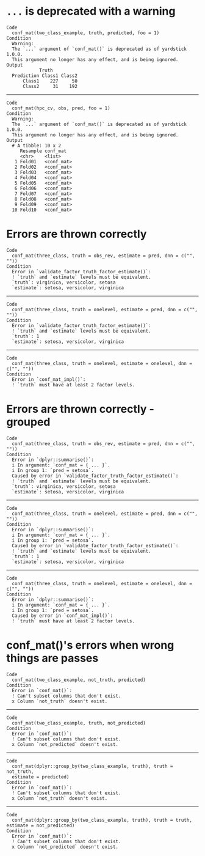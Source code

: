 # `...` is deprecated with a warning

    Code
      conf_mat(two_class_example, truth, predicted, foo = 1)
    Condition
      Warning:
      The `...` argument of `conf_mat()` is deprecated as of yardstick 1.0.0.
      This argument no longer has any effect, and is being ignored.
    Output
                Truth
      Prediction Class1 Class2
          Class1    227     50
          Class2     31    192

---

    Code
      conf_mat(hpc_cv, obs, pred, foo = 1)
    Condition
      Warning:
      The `...` argument of `conf_mat()` is deprecated as of yardstick 1.0.0.
      This argument no longer has any effect, and is being ignored.
    Output
      # A tibble: 10 x 2
         Resample conf_mat  
         <chr>    <list>    
       1 Fold01   <conf_mat>
       2 Fold02   <conf_mat>
       3 Fold03   <conf_mat>
       4 Fold04   <conf_mat>
       5 Fold05   <conf_mat>
       6 Fold06   <conf_mat>
       7 Fold07   <conf_mat>
       8 Fold08   <conf_mat>
       9 Fold09   <conf_mat>
      10 Fold10   <conf_mat>

# Errors are thrown correctly

    Code
      conf_mat(three_class, truth = obs_rev, estimate = pred, dnn = c("", ""))
    Condition
      Error in `validate_factor_truth_factor_estimate()`:
      ! `truth` and `estimate` levels must be equivalent.
      `truth`: virginica, versicolor, setosa
      `estimate`: setosa, versicolor, virginica

---

    Code
      conf_mat(three_class, truth = onelevel, estimate = pred, dnn = c("", ""))
    Condition
      Error in `validate_factor_truth_factor_estimate()`:
      ! `truth` and `estimate` levels must be equivalent.
      `truth`: 1
      `estimate`: setosa, versicolor, virginica

---

    Code
      conf_mat(three_class, truth = onelevel, estimate = onelevel, dnn = c("", ""))
    Condition
      Error in `conf_mat_impl()`:
      ! `truth` must have at least 2 factor levels.

# Errors are thrown correctly - grouped

    Code
      conf_mat(three_class, truth = obs_rev, estimate = pred, dnn = c("", ""))
    Condition
      Error in `dplyr::summarise()`:
      i In argument: `conf_mat = { ... }`.
      i In group 1: `pred = setosa`.
      Caused by error in `validate_factor_truth_factor_estimate()`:
      ! `truth` and `estimate` levels must be equivalent.
      `truth`: virginica, versicolor, setosa
      `estimate`: setosa, versicolor, virginica

---

    Code
      conf_mat(three_class, truth = onelevel, estimate = pred, dnn = c("", ""))
    Condition
      Error in `dplyr::summarise()`:
      i In argument: `conf_mat = { ... }`.
      i In group 1: `pred = setosa`.
      Caused by error in `validate_factor_truth_factor_estimate()`:
      ! `truth` and `estimate` levels must be equivalent.
      `truth`: 1
      `estimate`: setosa, versicolor, virginica

---

    Code
      conf_mat(three_class, truth = onelevel, estimate = onelevel, dnn = c("", ""))
    Condition
      Error in `dplyr::summarise()`:
      i In argument: `conf_mat = { ... }`.
      i In group 1: `pred = setosa`.
      Caused by error in `conf_mat_impl()`:
      ! `truth` must have at least 2 factor levels.

# conf_mat()'s errors when wrong things are passes

    Code
      conf_mat(two_class_example, not_truth, predicted)
    Condition
      Error in `conf_mat()`:
      ! Can't subset columns that don't exist.
      x Column `not_truth` doesn't exist.

---

    Code
      conf_mat(two_class_example, truth, not_predicted)
    Condition
      Error in `conf_mat()`:
      ! Can't subset columns that don't exist.
      x Column `not_predicted` doesn't exist.

---

    Code
      conf_mat(dplyr::group_by(two_class_example, truth), truth = not_truth,
      estimate = predicted)
    Condition
      Error in `conf_mat()`:
      ! Can't subset columns that don't exist.
      x Column `not_truth` doesn't exist.

---

    Code
      conf_mat(dplyr::group_by(two_class_example, truth), truth = truth, estimate = not_predicted)
    Condition
      Error in `conf_mat()`:
      ! Can't subset columns that don't exist.
      x Column `not_predicted` doesn't exist.

